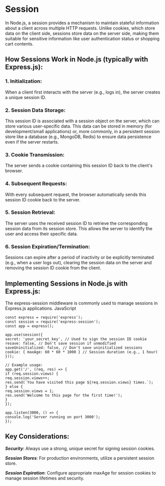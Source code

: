 # Session

In Node.js, a session provides a mechanism to maintain stateful information about a client across multiple HTTP requests. Unlike cookies, which store data on the client side, sessions store data on the server side, making them suitable for sensitive information like user authentication status or shopping cart contents.

## How Sessions Work in Node.js (typically with Express.js):

### 1. Initialization:

When a client first interacts with the server (e.g., logs in), the server creates a unique session ID.

### 2. Session Data Storage:
This session ID is associated with a session object on the server, which can store various user-specific data. This data can be stored in memory (for development/small applications) or, more commonly, in a persistent session store like a database (e.g., MongoDB, Redis) to ensure data persistence even if the server restarts.

### 3. Cookie Transmission:
The server sends a cookie containing this session ID back to the client's browser.

### 4. Subsequent Requests:
With every subsequent request, the browser automatically sends this session ID cookie back to the server.

### 5. Session Retrieval:
The server uses the received session ID to retrieve the corresponding session data from its session store. This allows the server to identify the user and access their specific data.

### 6. Session Expiration/Termination:
Sessions can expire after a period of inactivity or be explicitly terminated (e.g., when a user logs out), clearing the session data on the server and removing the session ID cookie from the client.

## Implementing Sessions in Node.js with Express.js:
The express-session middleware is commonly used to manage sessions in Express.js applications.
JavaScript

```
const express = require('express');
const session = require('express-session');
const app = express();

app.use(session({
secret: 'your_secret_key', // Used to sign the session ID cookie
resave: false, // Don't save session if unmodified
saveUninitialized: false, // Don't save uninitialized sessions
cookie: { maxAge: 60 * 60 * 1000 } // Session duration (e.g., 1 hour)
}));

// Example usage:
app.get('/', (req, res) => {
if (req.session.views) {
req.session.views++;
res.send(`You have visited this page ${req.session.views} times.`);
} else {
req.session.views = 1;
res.send('Welcome to this page for the first time!');
}
});

app.listen(3000, () => {
console.log('Server running on port 3000');
});

```

## Key Considerations:

***Security***: Always use a strong, unique secret for signing session cookies.

***Session Stores***: For production environments, utilize a persistent session store.

***Session Expiration***: Configure appropriate maxAge for session cookies to manage session lifetimes and security.